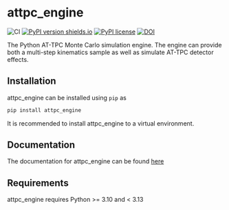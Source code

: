# attpc_engine

![CI](https://github.com/ATTPC/attpc_engine/actions/workflows/ci.yml/badge.svg)
[![PyPI version shields.io](https://img.shields.io/pypi/v/attpc_engine.svg)](https://pypi.python.org/pypi/attpc_engine/)
[![PyPI license](https://img.shields.io/pypi/l/attpc_engine.svg)](https://pypi.python.org/pypi/attpc_engine/)
[![DOI](https://zenodo.org/badge/787603438.svg)](https://doi.org/10.5281/zenodo.14143362)

The Python AT-TPC Monte Carlo simulation engine. The engine can provide both a multi-step kinematics sample as well as simulate AT-TPC detector effects.

## Installation

attpc_engine can be installed using `pip` as 

```bash
pip install attpc_engine
```

It is recommended to install attpc_engine to a virtual environment.

## Documentation

The documentation for attpc_engine can be found [here](https://attpc.github.io/attpc_engine)

## Requirements

attpc_engine requires Python >= 3.10 and < 3.13
